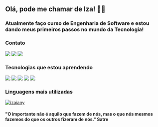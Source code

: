 ## Olá, pode me chamar de Iza! 🖖🏼 

### Atualmente faço curso de Engenharia de Software e estou dando meus primeiros passos no mundo da Tecnologia!


### Contato
<div> 
 <a href="https://discord.com/channels/@me" target="_blank"><img src="https://img.shields.io/badge/Discord-7289DA?style=for-the-badge&logo=discord&logoColor=white" target="_blank"></a> 
  <a href = "mailto: martinsizaiany@gmail.com"><img src="https://img.shields.io/badge/-Gmail-%23333?style=for-the-badge&logo=gmail&logoColor=white" target="_blank"></a>
  <a href="https://www.linkedin.com/in/izaiany-martins-53b4a3291/" target="_blank"><img src="https://img.shields.io/badge/-LinkedIn-%230077B5?style=for-the-badge&logo=linkedin&logoColor=white" target="_blank"></a> 
</div>

### Tecnologias que estou aprendendo
<div style="display: inline_block">
  <img src="https://img.shields.io/badge/JavaScript-F7DF1E?style=for-the-badge&logo=javascript&logoColor=black">
  <img src="https://img.shields.io/badge/HTML5-E34F26?style=for-the-badge&logo=html5&logoColor=white">
  <img src="https://img.shields.io/badge/CSS3-1572B6?style=for-the-badge&logo=css3&logoColor=white">
  <img src="https://img.shields.io/badge/Python-14354C?style=for-the-badge&logo=python&logoColor=white">
  <img src="https://img.shields.io/badge/MySQL-005C84?style=for-the-badge&logo=mysql&logoColor=white">
</div>
  
### Linguagens mais utilizadas 
[![izaiany](https://github-readme-stats.vercel.app/api/top-langs/?username=izaianymartins&hide=html&layout=compact&theme=radical)](https://github.com/anuraghazra/github-readme-stats)




#### "O importante não é aquilo que fazem de nós, mas o que nós mesmos fazemos do que os outros fizeram de nós." Satre
